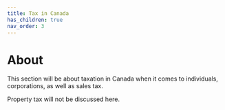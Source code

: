 ```yaml
---
title: Tax in Canada
has_children: true
nav_order: 3
---
```


# About

This section will be about taxation in Canada when it comes to individuals, corporations, as well as sales tax.

Property tax will not be discussed here.
